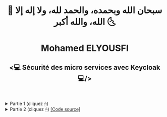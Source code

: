 <h1 align="center">🌛 سبحان الله وبحمده، والحمد لله، ولا إله إلا الله، والله أكبر 🌜</h1>
<h1 align="center">Mohamed ELYOUSFI</h1>
<h2 align="center"><💻 Sécurité des micro services avec Keycloak💻/></h2><br><br>

<details>
    <summary style="cursor:pointer">Partie 1 (cliquez  🖱)</summary>
    <p>
        <h3>1. Télécharger Keycloak 19</h3>
        <p>https://www.keycloak.org/downloads.html</p>
        <img src="./Images/Screenshot_1.png" alt="Screenshot_1" width="700">
        <h3>2. Démarrer Keycloak</h3>
        <p>cd keycloak-19.0.2/bin</p>
        <p>./kc.bat start-dev</p>
        <img src="./Images/Screenshot_2.png" alt="Screenshot_2" width="700">
        <h3>3. Créer un compte admin</h3>
        <p>http://localhost:8888</p>
        <img src="./Images/Screenshot_3.png" alt="Screenshot_3" width="700">
        <img src="./Images/Screenshot_4.png" alt="Screenshot_4" width="700">
        <h3>4. Créer une realm</h3>
        <img src="./Images/Screenshot_5.png" alt="Screenshot_5" width="700">
        <img src="./Images/Screenshot_6.png" alt="Screenshot_6" width="700">
        <img src="./Images/Screenshot_7.png" alt="Screenshot_7" width="700">
        <h3>5. Créer un client à sécuriser</h3>
        <img src="./Images/Screenshot_8.png" alt="Screenshot_8" width="700">
        <img src="./Images/Screenshot_9.png" alt="Screenshot_9" width="700">
        <img src="./Images/Screenshot_10.png" alt="Screenshot_10" width="700">
        <img src="./Images/Screenshot_11.png" alt="Screenshot_11" width="700">
        <img src="./Images/Screenshot_12.png" alt="Screenshot_12" width="700">
        <h3>6. Créer un utilisateur</h3>
        <img src="./Images/Screenshot_13.png" alt="Screenshot_13" width="700">
        <img src="./Images/Screenshot_14.png" alt="Screenshot_14" width="700">
        <img src="./Images/Screenshot_15.png" alt="Screenshot_15" width="700">
        <h3>7. Créer des rôles</h3>
        <img src="./Images/Screenshot_16.png" alt="Screenshot_16" width="700">
        <h3>8. Affecter les rôles aux utilisateurs</h3>
        <img src="./Images/Screenshot_17.png" alt="Screenshot_17" width="700">
        <img src="./Images/Screenshot_18.png" alt="Screenshot_18" width="700">
        <h3>9. Tester l'authentification avec postman</h3>
        <h5>9.1. Tester l'authentification avec le mot de passe</h5>
        <img src="./Images/Screenshot_19.png" alt="Screenshot_19" width="700">
        <img src="./Images/Screenshot_20.png" alt="Screenshot_20" width="700">
        <img src="./Images/Screenshot_21.png" alt="Screenshot_20" width="700">
        <img src="./Images/Screenshot_22.png" alt="Screenshot_21" width="700">
        <h5>9.2. Analyser les contenus des deux JWT Access Token et Refresh Token</h5>
        <img src="./Images/Screenshot_23.png" alt="Screenshot_23" width="700">
        <img src="./Images/Screenshot_24.png" alt="Screenshot_24" width="700">
        <h5>9.3. Tester l'authentification avec le Refresh Token</h5>
        <img src="./Images/Screenshot_25.png" alt="Screenshot_25" width="700">
        <img src="./Images/Screenshot_26.png" alt="Screenshot_26" width="700">
        <h5>9.4. Tester l'authentification avec Client ID et Client Secret</h5>
        <img src="./Images/Screenshot_27.png" alt="Screenshot_27" width="700">
        <img src="./Images/Screenshot_28.png" alt="Screenshot_28" width="700">
        <img src="./Images/Screenshot_29.png" alt="Screenshot_29" width="700">
        <img src="./Images/Screenshot_30.png" alt="Screenshot_30" width="700">
        <h5>9.5. Changer les paramètres des Tokens Access Token et Refresh Token</h5>
        <img src="./Images/Screenshot_31.png" alt="Screenshot_31" width="700">
    </p>
</details>
        
<details>
    <summary style="cursor:pointer">Partie 2 (cliquez  🖱) <a href="https://github.com/ElyousfiMohamed/Mise-en-oeuvre-d-une-architecture-MS---consul"> [Code source]</a></summary>
    <p>
    <h6 style="margin-left: 20px">Sécuriser L'architecture Micro services du projet Customer-service, Inventory-service et Order-service</h6>
    <details style="margin-left: 20px">
        <summary style="cursor:pointer">Customer-service (cliquez  🖱)</summary>
        <p>
        <h5>1. Ajouter les dépendances</h5>
        <img src="./Images/Screenshot_32.png" alt="Screenshot_32" width="700">
        <h5>2. Modifier le fichier de configuration</h5>
        <img src="./Images/Screenshot_33.png" alt="Screenshot_33" width="700">
        <img src="./Images/Screenshot_34.png" alt="Screenshot_34" width="700">
        <h5>3. Creation des fichiers de configuration</h5>
        <img src="./Images/Screenshot_35.png" alt="Screenshot_35" width="700">
        <img src="./Images/Screenshot_36.png" alt="Screenshot_36" width="700">
        <h5>4. Test accés h2-console</h5>
        <img src="./Images/Screenshot_37.png" alt="Screenshot_37" width="700">
        <img src="./Images/Screenshot_38.png" alt="Screenshot_38" width="700">
        <h5>5. Test accés à la ressource</h5>
        <img src="./Images/Screenshot_39.png" alt="Screenshot_39" width="700">
        <img src="./Images/Screenshot_40.png" alt="Screenshot_40" width="700">
        </p>
    </details>
    <details style="margin-left: 20px">
        <summary style="cursor:pointer">Inventory-service (cliquez  🖱)</summary>
        <p>
        <h5>1. Ajouter les dépendances</h5>
        <img src="./Images/Screenshot_41.png" alt="Screenshot_41" width="700">
        <h5>2. Creation des fichiers de configuration</h5>
        <img src="./Images/Screenshot_42.png" alt="Screenshot_42" width="700">
        <img src="./Images/Screenshot_43.png" alt="Screenshot_43" width="700">
        <h5>3. Test accés /products</h5>
        <img src="./Images/Screenshot_44.png" alt="Screenshot_44" width="700">
        <img src="./Images/Screenshot_47.png" alt="Screenshot_47" width="700">
        <img src="./Images/Screenshot_48.png" alt="Screenshot_48" width="700">
        </p>
    </details>
    <details style="margin-left: 20px">
        <summary style="cursor:pointer">Order-service (cliquez  🖱)</summary>
        <p>
        <h5>1. Ajouter les dépendances</h5>
        <img src="./Images/Screenshot_49.png" alt="Screenshot_49" width="700">
        <h5>2. Creation des fichiers de configuration</h5>
        <img src="./Images/Screenshot_50.png" alt="Screenshot_50" width="700">
        <img src="./Images/Screenshot_51.png" alt="Screenshot_51" width="700">
        <h5>3. Test accés /orders</h5>
        <img src="./Images/Screenshot_52.png" alt="Screenshot_52" width="700">
        <img src="./Images/Screenshot_53.png" alt="Screenshot_53" width="700">
        </p>
    </details>
    <details style="margin-left: 20px">
        <summary style="cursor:pointer">Sécurisé le frontend (En cours)</summary>
        <p></p>
    </details>
    </p>
</details>